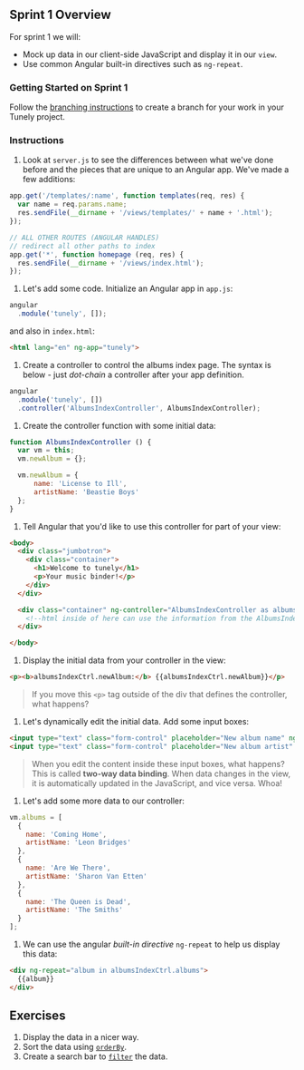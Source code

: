 ## Sprint 1 Overview

For sprint 1 we will:  

- Mock up data in our client-side JavaScript and display it in our `view`.
- Use common Angular built-in directives such as `ng-repeat`.


### Getting Started on Sprint 1

Follow the [branching instructions](https://github.com/sf-wdi-34/tunely-angular/blob/master/docs/starting_with_a_branch.md) to create a branch for your work in your Tunely project.

### Instructions

1. Look at `server.js` to see the differences between what we've done before and the pieces that are unique to an Angular app.  We've made a few additions:

  ```js
  app.get('/templates/:name', function templates(req, res) {
    var name = req.params.name;
    res.sendFile(__dirname + '/views/templates/' + name + '.html');
  });
  ```

  ```js
  // ALL OTHER ROUTES (ANGULAR HANDLES)
  // redirect all other paths to index
  app.get('*', function homepage (req, res) {
    res.sendFile(__dirname + '/views/index.html');
  });
  ```

1. Let's add some code. Initialize an Angular app in `app.js`:

  ```js
  angular
    .module('tunely', []);
  ```
and also in `index.html`:

  ```html
  <html lang="en" ng-app="tunely">
  ```
1. Create a controller to control the albums index page. The syntax is below - just *dot-chain* a controller after your app definition.

  ```js
  angular
    .module('tunely', [])
    .controller('AlbumsIndexController', AlbumsIndexController);
  ```

1. Create the controller function with some initial data:  

  ```javascript
  function AlbumsIndexController () {
    var vm = this;
    vm.newAlbum = {};

    vm.newAlbum = {
        name: 'License to Ill',
        artistName: 'Beastie Boys'
    };
  }
  ```

1. Tell Angular that you'd like to use this controller for part of your view:  

  ```html
  <body>
    <div class="jumbotron">
      <div class="container">
        <h1>Welcome to tunely</h1>
        <p>Your music binder!</p>
      </div>
    </div>

    <div class="container" ng-controller="AlbumsIndexController as albumsIndexCtrl">
      <!--html inside of here can use the information from the AlbumsIndexController-->
    </div>

  </body>
  ```

1. Display the initial data from your controller in the view:

  ```html
  <p><b>albumsIndexCtrl.newAlbum:</b> {{albumsIndexCtrl.newAlbum}}</p>
  ```

  > If you move this `<p>` tag outside of the div that defines the controller, what happens?


1. Let's dynamically edit the initial data. Add some input boxes:

  ```html
  <input type="text" class="form-control" placeholder="New album name" ng-model="albumsIndexCtrl.newAlbum.name">
  <input type="text" class="form-control" placeholder="New album artist" ng-model="albumsIndexCtrl.newAlbum.artistName">
  ```

  > When you edit the content inside these input boxes, what happens? This is called **two-way data binding**. When data changes in the view, it is automatically updated in the JavaScript, and vice versa. Whoa!

1. Let's add some more data to our controller:

  ```js
  vm.albums = [
    {
      name: 'Coming Home',
      artistName: 'Leon Bridges'
    },
    {
      name: 'Are We There',
      artistName: 'Sharon Van Etten'
    },
    {
      name: 'The Queen is Dead',
      artistName: 'The Smiths'
    }
  ];
  ```

1. We can use the angular *built-in directive* `ng-repeat` to help us display this data:

  ```html
  <div ng-repeat="album in albumsIndexCtrl.albums">
    {{album}}
  </div>
  ```

## Exercises
1. Display the data in a nicer way.
1. Sort the data using [`orderBy`](https://docs.angularjs.org/api/ng/filter/orderBy).
1. Create a search bar to [`filter`](https://docs.angularjs.org/api/ng/filter/filter) the data.
